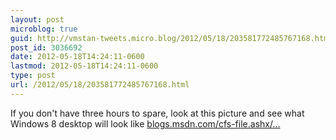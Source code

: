 ```yaml
---
layout: post
microblog: true
guid: http://vmstan-tweets.micro.blog/2012/05/18/203581772485767168.html
post_id: 3036692
date: 2012-05-18T14:24:11-0600
lastmod: 2012-05-18T14:24:11-0600
type: post
url: /2012/05/18/203581772485767168.html
---
```

If you don't have three hours to spare, look at this picture and see what Windows 8 desktop will look like <a href="http://blogs.msdn.com/cfs-file.ashx/__key/communityserver-blogs-components-weblogfiles/00-00-01-29-43-metablogapi/1106.Desktop_2D00_theme_5F00_3D0F8845.png">blogs.msdn.com/cfs-file.ashx/…</a>
